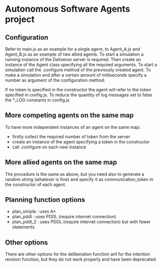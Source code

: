 # Autonomous Software Agents project

## Configuration

Refer to main.js as an example for a single agent, to Agent_A.js and Agent_B.js as an example of two allied agents.
To start a simulation a running instance of the Deliveroo server is required.
Then create an instance of the Agent class specifying all the required arguments.
To start a simulation call the .configure method of the previously created agent.
To make a simulation end after a certain amount of milliseconds specify a number as argument of the configuration method.

If no token is specified in the constructor the agent will refer to the token specified in config.js.
To reduce the quantity of log messages set to false the *_LOG constants in config.js

## More competing agents on the same map

To have more independent instances of an agent on the same map:
    
- firstly collect the required number of token from the server
- create an instance of the agent specifying a token in the constructor
- call .configure on each new instance

## More allied agents on the same map

The procedure is the same as above, but you need also to generate a random string (whatever is fine) and specify it as communication_token in the constructor of each agent.


## Planning function options

- plan_simple : uses A*
- plan_pddl : uses PDDL (require internet connection)
- plan_pddl_2 : uses PDDL (require internet connection) but with fewer statements


## Other options

There are other options for the deliberation function anf for the intention revision function, but they do not work properly and have been deprecated.
